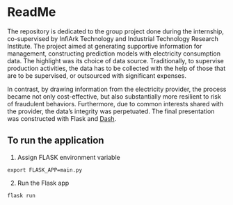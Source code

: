 # ReadMe

The repository is dedicated to the group project done during the internship, co-supervised by InfiArk Technology and Industrial Technology Research Institute. The project aimed at generating supportive information for management, constructing prediction models with electricity consumption data. The highlight was its choice of data source. Traditionally, to supervise production activities, the data has to be collected with the help of those that are to be supervised, or outsourced with significant expenses.

In contrast, by drawing information from the electricity provider, the process became not only cost-effective, but also substantially more resilient to risk of fraudulent behaviors. Furthermore, due to common interests shared with the provider, the data’s integrity was perpetuated. The final presentation was constructed with Flask and [Dash](https://plotly.com/dash/).

## To run the application
1. Assign FLASK environment variable
```
export FLASK_APP=main.py
```
2. Run the Flask app
```
flask run
```
